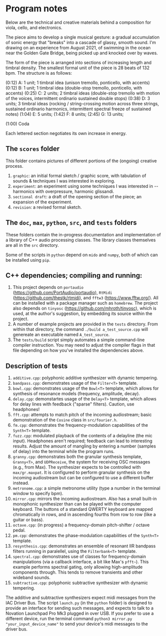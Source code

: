 # Program notes
Below are the technical and creative materials behind a composition for viola, cello, and electronics. 

The piece aims to develop a single musical gesture: a gradual accumulation of sonic energy that "breaks" into a cascade of glassy, smooth sound. I'm drawing on an experience from August 2021, of swimming in the ocean near the Golden Gate Bridge, being picked up and knocked over by waves. 

The form of the piece is arranged into sections of increasing length and timbral density. The smallest formal unit of the piece is 28 beats of 132 bpm. The structure is as follows:

(0:12) A: 1 unit; 1 timbral idea (unison tremollo, ponticello, with accents)
(0:12) B: 1 unit; 1 timbral idea (double-stop tremollo, ponticello, with accents)
(0:25) C: 2 units; 2 timbral ideas (double-stop tremollo with motion of the voices, intermittent ordinario sustained double stops)
(0:38) D: 3 units; 3 timbral ideas (rocking / string-crossing motion across three strings, sustained ordinario harmonics, intermittent spectral freeze of sustained notes)
(1:04) E: 5 units; 
(1:42) F: 8 units;
(2:45) G: 13 units;

(1:00) Coda

Each lettered section negotiates its own increase in energy. 

## The `scores` folder
This folder contains pictures of different portions of the (ongoing) creative process. 

1. `graphic`: an initial formal sketch / graphic score, with tabulation of sounds & techniques I was interested in exploring. 
2. `experiment`: an experiment using some techniques I was interested in -- harmonics with overpressure, harmonic glissandi.
3. `sectional draft`: a draft of the opening section of the piece; an expansion of the experiment. 
4. `revision`: a revised formal sketch. 


## The `doc`, `max`, `python`, `src`, and `tests` folders
These folders contain the in-progress documentation and implementation of a library of C++ audio processing classes. The library classes themselves are all in the `src` directory. 

Some of the scripts in `python` depend on `mido` and `numpy`, both of which can be installed using `pip`.


## C++ dependencies; compiling and running:
1. This project depends on `portaudio` (https://github.com/PortAudio/portaudio),  `RtMidi` (https://github.com/thestk/rtmidi), and `fftw3` (https://www.fftw.org/). All can be installed with a package manager such as `homebrew`. The project also depends on `tinyosc` (https://github.com/mhroth/tinyosc), which is used, at the author's suggestion, by embedding its source within the project. 
2. A number of example projects are provided in the `tests` directory. From within that directory, the command `./build a_test_source.cpp` will genereate an executable named `A_test_source`.
3. The `tests/build` script simply automates a simple command-line compiler instruction. You may need to adjust the compiler flags in that file depending on how you've installed the dependencies above.  


## Description of tests
1. `additive.cpp`: polyphonic additive synthesizer with dynamic tempering. 
2. `bandpass.cpp`: demonstrates usage of the `Filter<T>` template.
3. `bowl.cpp`: demonstrates usage of the `Bowl<T>` template, which allows for synthesis of resonance models (frequency, amplitude, decay).
4. `delay.cpp`: demonstartes usage of the `Delay<T>` template, which allows for delay lines with feedback ("sparse" filters). Caution, use headphones!
5. `fft.cpp`: attempts to match pitch of the incoming audiostream; basic demonstration of the `Cosine` class in `src/fourier.h`.
6. `fm.cpp`: demonstrates the frequency-modulation capabilities of the `Synth<T>` template. 
7. `fuzz.cpp`: modulated playback of the contents of a delayline (the mic input). Headphones aren't required; feedback can lead to interesting results. Adjust the amount of mangling by entering a number (samples of delay) into the terminal while the program runs. 
8. `granny.cpp`: demonstrates both the granular synthesis template, `Granny<T>`, and `UDPReceive`, the system for receiving OSC messages (e.g., from Max). The synthesizer expects to be controlled with `max/gr.maxpat`. It is configured to perform granular synthesis on the incoming audiostream but can be configured to use a different buffer instead.
9. `metronome.cpp`: a simple metronome utility (type a number in the terminal window to specify bpm). 
10. `mirror.cpp`: mirrors the incoming audiostream. Also has a small built-in monophonic synthesizer than can be played with the computer keyboard. The buttons of a standard QWERTY keyboard are mapped chromatically in rows, and in ascending fourths from row to row (like a guitar or bass).
11. `octave.cpp`: (in progress) a frequency-domain pitch-shifter / octave pedal. 
12. `pm.cpp`: demonstrates the phase-modulation capabilities of the `Synth<T>` template. 
13. `resynthesis.cpp`: demonstrates an ensemble of resonant IIR bandpass filters running in paralellel, using the `Filterbank<T>` template.
14. `spectral.cpp`: demonstrates use of classes for frequency-domain manipulations (via a callback interface, a bit like Max's `pfft~`). This example performs spectral gating, only allowing high-amplitude components through. This tends to remove transients and other wideband sounds. 
15. `subtractive.cpp`: polyphonic subtractive synthesizer with dynamic tempering. 

The additive and subtractive synthesizers expect midi messages from the IAC Driver Bus. The script `launch.py` (in the `python` folder) is designed to provide an interface for sending such messages, and expects to talk to a Novation Launchpad Pro Mk3 plugged in over USB. If you prefer to use a different device, run the terminal command `python3 mirror.py "your_input_device_name"` to send your device's midi messages to the driver bus. 
